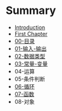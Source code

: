 # Summary

* [Introduction](README.md)
* [First Chapter](chapter1.md)
* [00-目录](mu-lu.md)
* [01-输入-输出](shu-ru-shu-chu.md)
* [02-数据类型](02shu-ju-lei-xing.md)
* [03-常量-变量](chang-liang-bian-liang.md)
* 04-运算
* 05-条件判断
* [06-循环](06xun-huan.md)
* [07-函数](07han-shu.md)
* 08-对象

